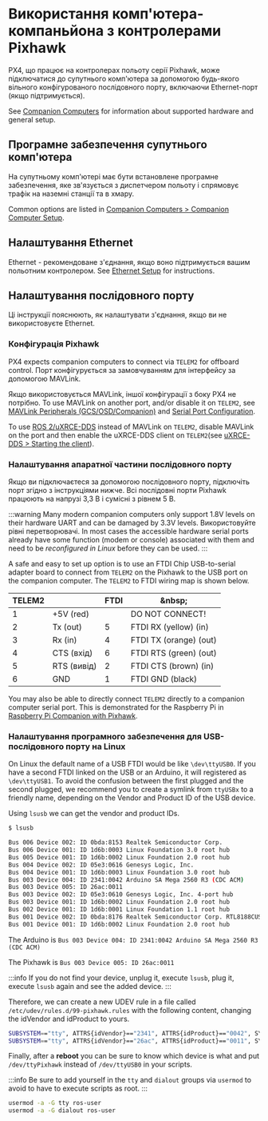 # Використання комп'ютера-компаньйона з контролерами Pixhawk

PX4, що працює на контролерах польоту серії Pixhawk, може підключатися до супутнього комп'ютера за допомогою будь-якого вільного конфігурованого послідовного порту, включаючи Ethernet-порт (якщо підтримується).

See [Companion Computers](../companion_computer/index.md) for information about supported hardware and general setup.

## Програмне забезпечення супутнього комп'ютера

На супутньому комп'ютері має бути встановлене програмне забезпечення, яке зв'язується з диспетчером польоту і спрямовує трафік на наземні станції та в хмару.

Common options are listed in [Companion Computers > Companion Computer Setup](../companion_computer/index.md#companion-computer-software).

## Налаштування Ethernet

Ethernet - рекомендоване з'єднання, якщо воно підтримується вашим польотним контролером.
See [Ethernet Setup](../advanced_config/ethernet_setup.md) for instructions.

## Налаштування послідовного порту

Ці інструкції пояснюють, як налаштувати з'єднання, якщо ви не використовуєте Ethernet.

### Конфігурація Pixhawk

PX4 expects companion computers to connect via `TELEM2` for offboard control.
Порт конфігурується за замовчуванням для інтерфейсу за допомогою MAVLink.

Якщо використовується MAVLink, іншої конфігурації з боку PX4 не потрібно.
To use MAVLink on another port, and/or disable it on `TELEM2`, see [MAVLink Peripherals (GCS/OSD/Companion)](../peripherals/mavlink_peripherals.md) and [Serial Port Configuration](../peripherals/serial_configuration.md).

To use [ROS 2/uXRCE-DDS](../ros2/user_guide.md) instead of MAVLink on `TELEM2`, disable MAVLink on the port and then enable the uXRCE-DDS client on `TELEM2`(see [uXRCE-DDS > Starting the client](../middleware/uxrce_dds.md#starting-the-client)).

### Налаштування апаратної частини послідовного порту

Якщо ви підключаєтеся за допомогою послідовного порту, підключіть порт згідно з інструкціями нижче.
Всі послідовні порти Pixhawk працюють на напрузі 3,3 В і сумісні з рівнем 5 В.

:::warning
Many modern companion computers only support 1.8V levels on their hardware UART and can be damaged by 3.3V levels.
Використовуйте рівні перетворювачі.
In most cases the accessible hardware serial ports already have some function (modem or console) associated with them and need to be _reconfigured in Linux_ before they can be used.
:::

A safe and easy to set up option is to use an FTDI Chip USB-to-serial adapter board to connect from `TELEM2` on the Pixhawk to the USB port on the companion computer.
The `TELEM2` to FTDI wiring map is shown below.

| TELEM2 |                                | FTDI | &amp;nbsp;                               |
| ------ | ------------------------------ | ---- | ------------------------------------------------------------ |
| 1      | +5V (red)   |      | DO NOT CONNECT!                                              |
| 2      | Tx (out)    | 5    | FTDI RX (yellow) (in)  |
| 3      | Rx (in)     | 4    | FTDI TX (orange) (out) |
| 4      | CTS (вхід)  | 6    | FTDI RTS (green) (out) |
| 5      | RTS (вивід) | 2    | FTDI CTS (brown) (in)  |
| 6      | GND                            | 1    | FTDI GND (black)                          |

You may also be able to directly connect `TELEM2` directly to a companion computer serial port.
This is demonstrated for the Raspberry Pi in [Raspberry Pi Companion with Pixhawk](../companion_computer/pixhawk_rpi.md).

### Налаштування програмного забезпечення для USB-послідовного порту на Linux

On Linux the default name of a USB FTDI would be like `\dev\ttyUSB0`.
If you have a second FTDI linked on the USB or an Arduino, it will registered as `\dev\ttyUSB1`.
To avoid the confusion between the first plugged and the second plugged, we recommend you to create a symlink from `ttyUSBx` to a friendly name, depending on the Vendor and Product ID of the USB device.

Using `lsusb` we can get the vendor and product IDs.

```sh
$ lsusb

Bus 006 Device 002: ID 0bda:8153 Realtek Semiconductor Corp.
Bus 006 Device 001: ID 1d6b:0003 Linux Foundation 3.0 root hub
Bus 005 Device 001: ID 1d6b:0002 Linux Foundation 2.0 root hub
Bus 004 Device 002: ID 05e3:0616 Genesys Logic, Inc.
Bus 004 Device 001: ID 1d6b:0003 Linux Foundation 3.0 root hub
Bus 003 Device 004: ID 2341:0042 Arduino SA Mega 2560 R3 (CDC ACM)
Bus 003 Device 005: ID 26ac:0011
Bus 003 Device 002: ID 05e3:0610 Genesys Logic, Inc. 4-port hub
Bus 003 Device 001: ID 1d6b:0002 Linux Foundation 2.0 root hub
Bus 002 Device 001: ID 1d6b:0001 Linux Foundation 1.1 root hub
Bus 001 Device 002: ID 0bda:8176 Realtek Semiconductor Corp. RTL8188CUS 802.11n WLAN Adapter
Bus 001 Device 001: ID 1d6b:0002 Linux Foundation 2.0 root hub
```

The Arduino is `Bus 003 Device 004: ID 2341:0042 Arduino SA Mega 2560 R3 (CDC ACM)`

The Pixhawk is `Bus 003 Device 005: ID 26ac:0011`

:::info
If you do not find your device, unplug it, execute `lsusb`, plug it, execute `lsusb` again and see the added device.
:::

Therefore, we can create a new UDEV rule in a file called `/etc/udev/rules.d/99-pixhawk.rules` with the following content, changing the idVendor and idProduct to yours.

```sh
SUBSYSTEM=="tty", ATTRS{idVendor}=="2341", ATTRS{idProduct}=="0042", SYMLINK+="ttyArduino"
SUBSYSTEM=="tty", ATTRS{idVendor}=="26ac", ATTRS{idProduct}=="0011", SYMLINK+="ttyPixhawk"
```

Finally, after a **reboot** you can be sure to know which device is what and put `/dev/ttyPixhawk` instead of `/dev/ttyUSB0` in your scripts.

:::info
Be sure to add yourself in the `tty` and `dialout` groups via `usermod` to avoid to have to execute scripts as root.
:::

```sh
usermod -a -G tty ros-user
usermod -a -G dialout ros-user
```
